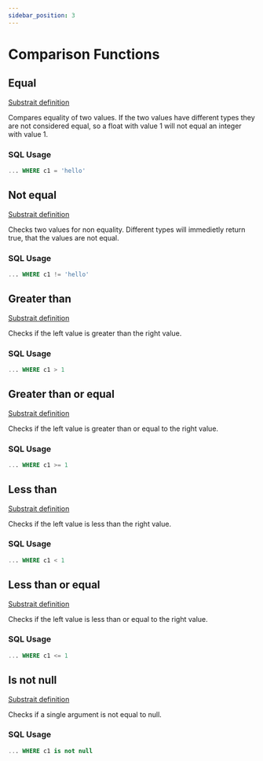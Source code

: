 ```yaml
---
sidebar_position: 3
---
```


# Comparison Functions

## Equal

[Substrait definition](https://substrait.io/extensions/functions_comparison/#equal)

Compares equality of two values.
If the two values have different types they are not considered equal, so a float with value 1 will not equal an integer with value 1.

### SQL Usage

```sql
... WHERE c1 = 'hello'
```

## Not equal

[Substrait definition](https://substrait.io/extensions/functions_comparison/#not_equal)

Checks two values for non equality.
Different types will immedietly return true, that the values are not equal.

### SQL Usage

```sql
... WHERE c1 != 'hello'
```

## Greater than

[Substrait definition](https://substrait.io/extensions/functions_comparison/#gt)

Checks if the left value is greater than the right value.

### SQL Usage

```sql
... WHERE c1 > 1
```

## Greater than or equal

[Substrait definition](https://substrait.io/extensions/functions_comparison/#gte)

Checks if the left value is greater than or equal to the right value.

### SQL Usage

```sql
... WHERE c1 >= 1
```

## Less than

[Substrait definition](https://substrait.io/extensions/functions_comparison/#lt)

Checks if the left value is less than the right value.

### SQL Usage

```sql
... WHERE c1 < 1
```

## Less than or equal

[Substrait definition](https://substrait.io/extensions/functions_comparison/#lte)

Checks if the left value is less than or equal to the right value.

### SQL Usage

```sql
... WHERE c1 <= 1
```

## Is not null

[Substrait definition](https://substrait.io/extensions/functions_comparison/#is_not_null)

Checks if a single argument is not equal to null.

### SQL Usage

```sql
... WHERE c1 is not null
```